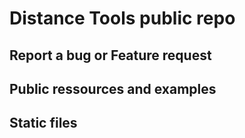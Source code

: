 # Distance Tools public repo

## Report a bug or Feature request

## Public ressources and examples

## Static files 